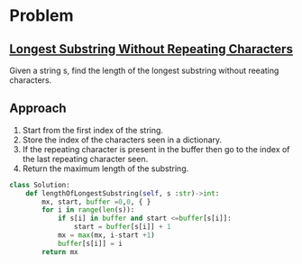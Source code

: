 # Problem
## [Longest Substring Without Repeating Characters](https://bit.ly/3wcUA8e)
Given a string s, find the length of the longest substring without reeating characters.
## Approach
1. Start from the first index of the string.
2. Store the index of the characters seen in a dictionary.
3. If the repeating character is present in  the buffer then go to the index of the last repeating character seen.
4. Return the maximum length of the substring.
```python
class Solution:
    def lengthOfLongestSubstring(self, s :str)->int:
        mx, start, buffer =0,0, { }
        for i in range(len(s)):
            if s[i] in buffer and start <=buffer[s[i]]:
                start = buffer[s[i]] + 1
            mx = max(mx, i-start +1)
            buffer[s[i]] = i
        return mx
```